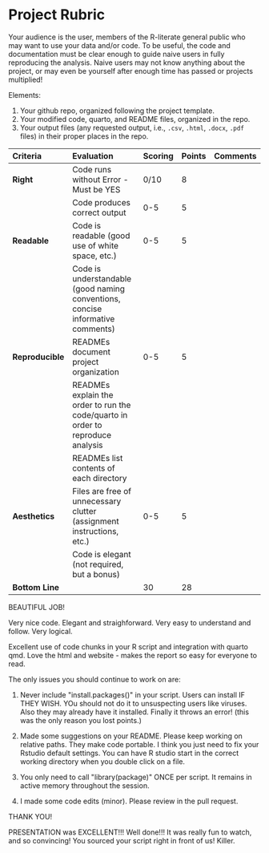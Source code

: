 # Project Rubric

Your audience is the user, members of the R-literate general public who may want to use your data and/or code. To be useful, the code and documentation must be clear enough to guide naive users in fully reproducing the analysis. Naive users may not know anything about the project, or may even be yourself after enough time has passed or projects multiplied! 

Elements:
1. Your github repo, organized following the project template.
2. Your modified code, quarto, and README files, organized in the repo.
2. Your output files (any requested output, i.e., `.csv`, `.html`, `.docx`, `.pdf` files) in their proper places in the repo.

|Criteria| Evaluation| Scoring | Points | Comments |
|:---------|:---|:---|:---|:---|
|__Right__| Code runs without Error - Must be YES | 0/10 | 8 | |
|	  | Code produces correct output | 0-5 | 5 | |
|__Readable__| Code is readable (good use of white space, etc.) |0-5| 5 | |
|        | Code is understandable (good naming conventions, concise informative comments) |||  |
|__Reproducible__| READMEs document project organization | 0-5| 5 |  |
|        | READMEs explain the order to run the code/quarto in order to reproduce analysis| || |
|        | READMEs list contents of each directory | ||  |
|__Aesthetics__| Files are free of unnecessary clutter (assignment instructions, etc.) | 0-5 | 5 | |
|        | Code is elegant (not required, but a bonus) |  | | |
|__Bottom Line__| | 30 | 28 | |

BEAUTIFUL JOB! 

Very nice code. Elegant and straighforward. Very easy to understand and follow. Very logical.

Excellent use of code chunks in your R script and integration with quarto qmd. Love the html and website - makes the report so easy for everyone to read. 

The only issues you should continue to work on are:

1. Never include "install.packages()" in your script. Users can install IF THEY WISH. YOu should not do it to unsuspecting users like viruses. Also they may already have it installed. Finally it throws an error! (this was the only reason you lost points.)

2. Made some suggestions on your README. Please keep working on relative paths. They make code portable.  I think you just need to fix your Rstudio default settings. You can have R studio start in the correct working directory when you double click on a file. 

3. You only need to call "library(package)" ONCE per script. It remains in active memory throughout the session. 

4. I made some code edits (minor). Please review in the pull request. 

THANK YOU!

PRESENTATION was EXCELLENT!!! Well done!!! It was really fun to watch, and so convincing! You sourced your script right in front of us! Killer. 


